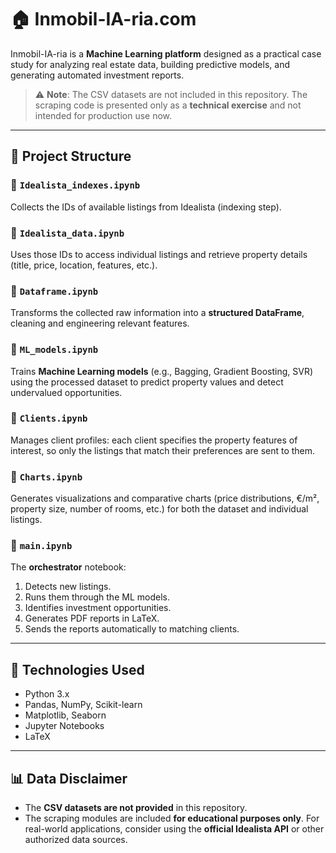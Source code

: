 # 🏠 Inmobil-IA-ria.com  

Inmobil-IA-ria is a **Machine Learning platform** designed as a practical case study for analyzing real estate data, building predictive models, and generating automated investment reports.  

> ⚠️ **Note**: The CSV datasets are not included in this repository. The scraping code is presented only as a **technical exercise** and not intended for production use now.  

---

## 📂 Project Structure  

### 🔹 `Idealista_indexes.ipynb`  
Collects the IDs of available listings from Idealista (indexing step).  

### 🔹 `Idealista_data.ipynb`  
Uses those IDs to access individual listings and retrieve property details (title, price, location, features, etc.).  

### 🔹 `Dataframe.ipynb`  
Transforms the collected raw information into a **structured DataFrame**, cleaning and engineering relevant features.  

### 🔹 `ML_models.ipynb`  
Trains **Machine Learning models** (e.g., Bagging, Gradient Boosting, SVR) using the processed dataset to predict property values and detect undervalued opportunities.  

### 🔹 `Clients.ipynb`  
Manages client profiles: each client specifies the property features of interest, so only the listings that match their preferences are sent to them.  

### 🔹 `Charts.ipynb`  
Generates visualizations and comparative charts (price distributions, €/m², property size, number of rooms, etc.) for both the dataset and individual listings.  

### 🔹 `main.ipynb`  
The **orchestrator** notebook:
1. Detects new listings.  
2. Runs them through the ML models.  
3. Identifies investment opportunities.  
4. Generates PDF reports in LaTeX.  
5. Sends the reports automatically to matching clients.  

---

## 🚀 Technologies Used  
- Python 3.x  
- Pandas, NumPy, Scikit-learn  
- Matplotlib, Seaborn  
- Jupyter Notebooks  
- LaTeX  

---

## 📊 Data Disclaimer  
- The **CSV datasets are not provided** in this repository.  
- The scraping modules are included **for educational purposes only**. For real-world applications, consider using the **official Idealista API** or other authorized data sources.
